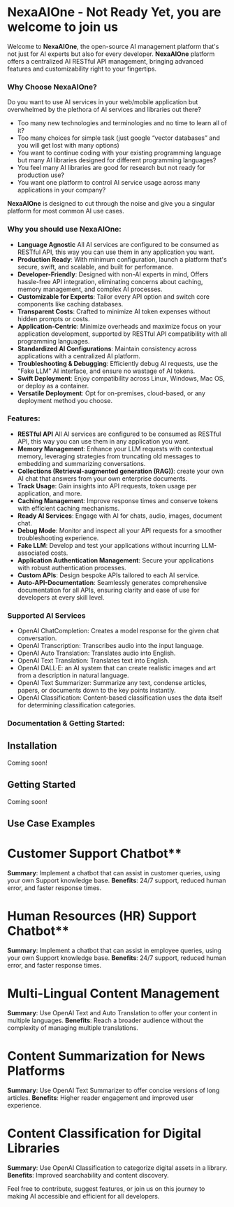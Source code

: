 # **NexaAIOne** - Not Ready Yet, you are welcome to join us
Welcome to **NexaAIOne**, the open-source AI management platform that's not just for AI experts but also for every developer. **NexaAIOne** platform offers a centralized AI RESTful API management, bringing advanced features and customizability right to your fingertips.

### Why Choose **NexaAIOne**?
Do you want to use AI services in your web/mobile application but overwhelmed by the plethora of AI services and libraries out there?
- Too many new technologies and terminologies and no time to learn all of it?
- Too many choices for simple task (just google “vector databases” and you will get lost with many options)
- You want to continue coding with your existing programming language but many AI libraries designed for different programming languages?
- You feel many AI libraries are good for research but not ready for production use?
- You want one platform to control AI service usage across many applications in your company?

**NexaAIOne** is designed to cut through the noise and give you a singular platform for most common AI use cases.

### Why you should use **NexaAIOne**:
- **Language Agnostic** All AI services are configured to be consumed as RESTful API, this way you can use them in any application you want.
- **Production Ready**: With minimum configuration, launch a platform that's secure, swift, and scalable, and built for performance.
- **Developer-Friendly**: Designed with non-AI experts in mind, Offers hassle-free API integration, eliminating concerns about caching, memory management, and complex AI processes.
- **Customizable for Experts**: Tailor every API option and switch core components like caching databases.
- **Transparent Costs**: Crafted to minimize AI token expenses without hidden prompts or costs.
- **Application-Centric**: Minimize overheads and maximize focus on your application development, supported by RESTful API compatibility with all programming languages.
- **Standardized AI Configurations**: Maintain consistency across applications with a centralized AI platform.
- **Troubleshooting & Debugging**: Efficiently debug AI requests, use the "Fake LLM" AI interface, and ensure no wastage of AI tokens.
- **Swift Deployment**: Enjoy compatibility across Linux, Windows, Mac OS, or deploy as a container.
- **Versatile Deployment**: Opt for on-premises, cloud-based, or any deployment method you choose.

### Features:

- **RESTful API** All AI services are configured to be consumed as RESTful API, this way you can use them in any application you want.
- **Memory Management**: Enhance your LLM requests with contextual memory, leveraging strategies from truncating old messages to embedding and summarizing conversations.
- **Collections (Retrieval-augmented generation (RAG))**: create your own AI chat that answers from your own enterprise documents.
- **Track Usage**: Gain insights into API requests, token usage per application, and more.
- **Caching Management**: Improve response times and conserve tokens with efficient caching mechanisms.
- **Ready AI Services**: Engage with AI for chats, audio, images, document chat.
- **Debug Mode**: Monitor and inspect all your API requests for a smoother troubleshooting experience.
- **Fake LLM**: Develop and test your applications without incurring LLM-associated costs.
- **Application Authentication Management**: Secure your applications with robust authentication processes.
- **Custom APIs**: Design bespoke APIs tailored to each AI service.
- **Auto-API-Documentation**: Seamlessly generates comprehensive documentation for all APIs, ensuring clarity and ease of use for developers at every skill level.

### Supported AI Services
- OpenAI ChatCompletion: Creates a model response for the given chat conversation.
- OpenAI Transcription: Transcribes audio into the input language.
- OpenAI Auto Translation: Translates audio into English.
- OpenAI Text Translation: Translates text into English.
- OpenAI DALL·E: an AI system that can create realistic images and art from a description in natural language.
- OpenAI Text Summarizer: Summarize any text, condense articles, papers, or documents down to the key points instantly.
- OpenAI Classification: Content-based classification uses the data itself for determining classification categories.


### Documentation & Getting Started:

## Installation
Coming soon!

## Getting Started
Coming soon!

## Use Case Examples

# Customer Support Chatbot**
**Summary**: Implement a chatbot that can assist in customer queries, using your own Support knowledge base.
**Benefits**: 24/7 support, reduced human error, and faster response times.

# Human Resources (HR) Support Chatbot**
**Summary**: Implement a chatbot that can assist in employee queries, using your own Support knowledge base.
**Benefits**: 24/7 support, reduced human error, and faster response times.

# Multi-Lingual Content Management
**Summary**: Use OpenAI Text and Auto Translation to offer your content in multiple languages.
**Benefits**: Reach a broader audience without the complexity of managing multiple translations.

# Content Summarization for News Platforms
**Summary**: Use OpenAI Text Summarizer to offer concise versions of long articles.
**Benefits**: Higher reader engagement and improved user experience.

# Content Classification for Digital Libraries
**Summary**: Use OpenAI Classification to categorize digital assets in a library.
**Benefits**: Improved searchability and content discovery.


Feel free to contribute, suggest features, or join us on this journey to making AI accessible and efficient for all developers.